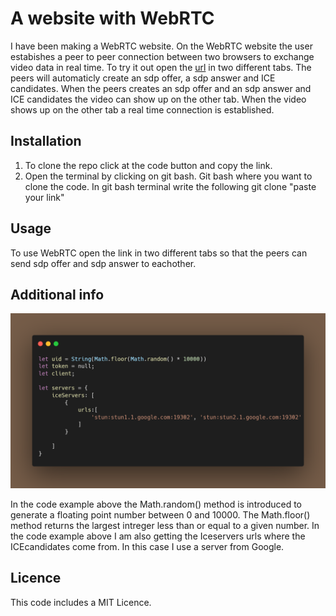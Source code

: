 
# A website with WebRTC
I have been making a WebRTC website. On the WebRTC website the user estabishes a peer to peer connection between two browsers to exchange video data in real time. To try it out open the <a href="">url</a> in two different tabs. The peers will automaticly create an sdp offer, a sdp answer and ICE candidates. When the peers creates an sdp offer and an sdp answer and ICE candidates the video can show up on the other tab. When the video shows up on the other tab a real time connection is established.

## Installation
1.  To clone the repo click at the code button and copy the link. 
2.  Open the terminal by clicking on git bash. Git bash where you want to clone the code. In git bash terminal write the following git clone "paste your link"
 
## Usage
To use WebRTC open the link in two different tabs so that the peers can send sdp offer and sdp answer to eachother. 

## Additional info 
![code-one](carbon.png)


In the code example above the Math.random() method is introduced to generate a floating point number between 0 and 10000. The Math.floor() method returns the largest intreger less than or equal to a given number. In the code example above I am also getting the Iceservers urls where the ICEcandidates come from.  In this case I use a server from Google. 

## Licence 
This code includes a MIT Licence. 

